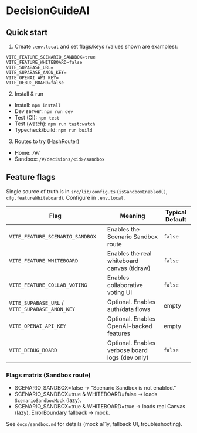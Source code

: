 # DecisionGuideAI

## Quick start

1) Create `.env.local` and set flags/keys (values shown are examples):

```
VITE_FEATURE_SCENARIO_SANDBOX=true
VITE_FEATURE_WHITEBOARD=false
VITE_SUPABASE_URL=
VITE_SUPABASE_ANON_KEY=
VITE_OPENAI_API_KEY=
VITE_DEBUG_BOARD=false
```

2) Install & run

- Install: `npm install`
- Dev server: `npm run dev`
- Test (CI): `npm test`
- Test (watch): `npm run test:watch`
- Typecheck/build: `npm run build`

3) Routes to try (HashRouter)

- Home: `/#/`
- Sandbox: `/#/decisions/<id>/sandbox`

## Feature flags

Single source of truth is in `src/lib/config.ts` (`isSandboxEnabled()`, `cfg.featureWhiteboard`). Configure in `.env.local`.

| Flag | Meaning | Typical Default |
|------|---------|------------------|
| `VITE_FEATURE_SCENARIO_SANDBOX` | Enables the Scenario Sandbox route | `false` |
| `VITE_FEATURE_WHITEBOARD` | Enables the real whiteboard canvas (tldraw) | `false` |
| `VITE_FEATURE_COLLAB_VOTING` | Enables collaborative voting UI | `false` |
| `VITE_SUPABASE_URL` / `VITE_SUPABASE_ANON_KEY` | Optional. Enables auth/data flows | empty |
| `VITE_OPENAI_API_KEY` | Optional. Enables OpenAI-backed features | empty |
| `VITE_DEBUG_BOARD` | Optional. Enables verbose board logs (dev only) | `false` |

### Flags matrix (Sandbox route)

- SCENARIO_SANDBOX=false → "Scenario Sandbox is not enabled."
- SCENARIO_SANDBOX=true & WHITEBOARD=false → loads `ScenarioSandboxMock` (lazy).
- SCENARIO_SANDBOX=true & WHITEBOARD=true → loads real Canvas (lazy), ErrorBoundary fallback → mock.

See `docs/sandbox.md` for details (mock a11y, fallback UI, troubleshooting).
